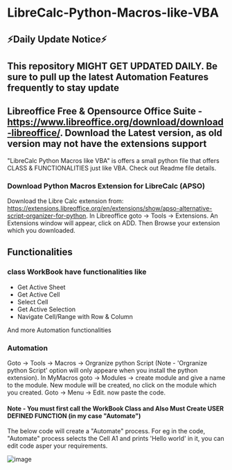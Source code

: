 # LibreCalc-Python-Macros-like-VBA

## ⚡Daily Update Notice⚡
## This repository MIGHT GET UPDATED DAILY. Be sure to pull up the latest Automation Features frequently to stay update

## Libreoffice Free & Opensource Office Suite - https://www.libreoffice.org/download/download-libreoffice/. Download the Latest version, as old version may not have the extensions support

"LibreCalc Python Macros like VBA" is offers a small python file that offers CLASS &amp; FUNCTIONALITIES just like VBA. Check out Readme file details. 


### Download Python Macros Extension for LibreCalc (APSO)

Download the Libre Calc extension from: https://extensions.libreoffice.org/en/extensions/show/apso-alternative-script-organizer-for-python.
In Libreoffice goto -> Tools -> Extensions.
An Extensions window will appear, click on ADD.
Then Browse your extension which you downloaded.


## Functionalities

### class WorkBook have functionalities like
- Get Active Sheet
- Get Active Cell
- Select Cell
- Get Active Selection
- Navigate Cell/Range with Row & Column


And more Automation functionalities


### Automation

Goto -> Tools -> Macros -> Orgranize python Script (Note - 'Orgranize python Script' option will only appeare when you install the python extension).
In MyMacros goto -> Modules -> create module and give a name to the module.
New module will be created, no click on the module which you created.
Goto -> Menu -> Edit.
now paste the code.



#### Note - You must first call the WorkBook Class and Also Must Create USER DEFINED FUNCTION (in my case "Automate")
The below code will create a "Automate" process. For eg in the code, "Automate" process selects the Cell A1 and prints 'Hello world' in it, you can edit code asper your requirements.

![image](https://github.com/user-attachments/assets/a5b673ac-8f01-46b0-89a4-1fa564354866)

